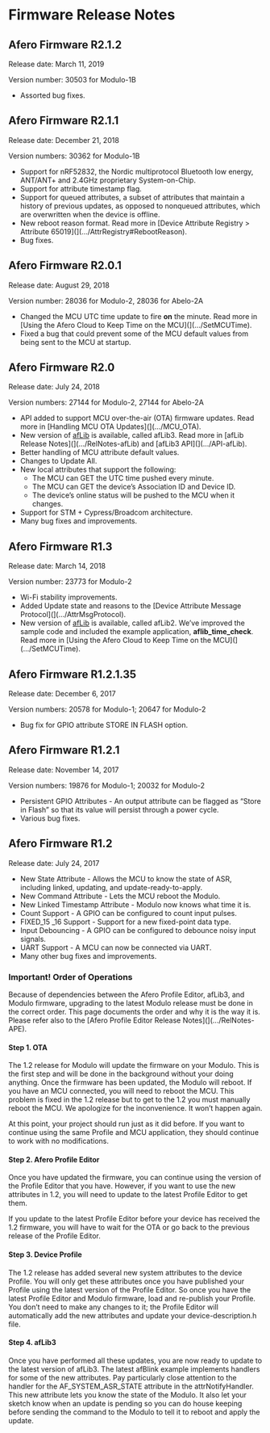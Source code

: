 # Firmware Release Notes

## Afero Firmware R2.1.2

Release date: March 11, 2019

Version number: 30503 for Modulo-1B

- Assorted bug fixes.

## Afero Firmware R2.1.1

Release date: December 21, 2018

Version numbers: 30362 for Modulo-1B

- Support for nRF52832, the Nordic multiprotocol Bluetooth low energy, ANT/ANT+ and 2.4GHz proprietary System-on-Chip.
- Support for attribute timestamp flag.
- Support for queued attributes, a subset of attributes that maintain a history of previous updates, as opposed to nonqueued attributes, which are overwritten when the device is offline.
- New reboot reason format. Read more in [Device Attribute Registry > Attribute 65019](](.../AttrRegistry#RebootReason).
- Bug fixes.

## Afero Firmware R2.0.1

Release date: August 29, 2018

Version number: 28036 for Modulo-2, 28036 for Abelo-2A

- Changed the MCU UTC time update to fire **on** the minute. Read more in [Using the Afero Cloud to Keep Time on the MCU](](.../SetMCUTime).
- Fixed a bug that could prevent some of the MCU default values from being sent to the MCU at startup.

## Afero Firmware R2.0

Release date: July 24, 2018

Version numbers: 27144 for Modulo-2, 27144 for Abelo-2A

- API added to support MCU over-the-air (OTA) firmware updates. Read more in [Handling MCU OTA Updates](](.../MCU_OTA).
- New version of [afLib](http://github.com/aferodeveloper/afLib) is available, called afLib3. Read more in [afLib Release Notes](](.../RelNotes-afLib) and [afLib3 API](](.../API-afLib).
- Better handling of MCU attribute default values.
- Changes to Update All.
- New local attributes that support the following:
  - The MCU can GET the UTC time pushed every minute.
  - The MCU can GET the device’s Association ID and Device ID.
  - The device’s online status will be pushed to the MCU when it changes.
- Support for STM + Cypress/Broadcom architecture.
- Many bug fixes and improvements.

## Afero Firmware R1.3

Release date: March 14, 2018

Version number: 23773 for Modulo-2

- Wi-Fi stability improvements.
- Added Update state and reasons to the [Device Attribute Message Protocol](](.../AttrMsgProtocol).
- New version of [afLib](http://github.com/aferodeveloper/afLib) is available, called afLib2. We’ve improved the sample code and included the example application, **aflib_time_check**. Read more in [Using the Afero Cloud to Keep Time on the MCU](](.../SetMCUTime).

## Afero Firmware R1.2.1.35

Release date: December 6, 2017

Version numbers: 20578 for Modulo-1; 20647 for Modulo-2

- Bug fix for GPIO attribute STORE IN FLASH option.

## Afero Firmware R1.2.1

Release date: November 14, 2017

Version numbers: 19876 for Modulo-1; 20032 for Modulo-2

- Persistent GPIO Attributes - An output attribute can be flagged as “Store in Flash” so that its value will persist through a power cycle.
- Various bug fixes.

## Afero Firmware R1.2

Release date: July 24, 2017

- New State Attribute - Allows the MCU to know the state of ASR, including linked, updating, and update-ready-to-apply.
- New Command Attribute - Lets the MCU reboot the Modulo.
- New Linked Timestamp Attribute - Modulo now knows what time it is.
- Count Support - A GPIO can be configured to count input pulses.
- FIXED_15 _16 Support - Support for a new fixed-point data type.
- Input Debouncing - A GPIO can be configured to debounce noisy input signals.
- UART Support - A MCU can now be connected via UART.
- Many other bug fixes and improvements.

### Important! Order of Operations

Because of dependencies between the Afero Profile Editor, afLib3, and Modulo firmware, upgrading to the latest Modulo release must be done in the correct order. This page documents the order and why it is the way it is. Please refer also to the [Afero Profile Editor Release Notes](](.../RelNotes-APE).

#### Step 1. OTA

The 1.2 release for Modulo will update the firmware on your Modulo. This is the first step and will be done in the background without your doing anything. Once the firmware has been updated, the Modulo will reboot. If you have an MCU connected, you will need to reboot the MCU. This problem is fixed in the 1.2 release but to get to the 1.2 you must manually reboot the MCU. We apologize for the inconvenience. It won’t happen again.

At this point, your project should run just as it did before. If you want to continue using the same Profile and MCU application, they should continue to work with no modifications.

#### Step 2. Afero Profile Editor

Once you have updated the firmware, you can continue using the version of the Profile Editor that you have. However, if you want to use the new attributes in 1.2, you will need to update to the latest Profile Editor to get them.

If you update to the latest Profile Editor before your device has received the 1.2 firmware, you will have to wait for the OTA or go back to the previous release of the Profile Editor.

#### Step 3. Device Profile

The 1.2 release has added several new system attributes to the device Profile. You will only get these attributes once you have published your Profile using the latest version of the Profile Editor. So once you have the latest Profile Editor and Modulo firmware, load and re-publish your Profile. You don’t need to make any changes to it; the Profile Editor will automatically add the new attributes and update your device-description.h file.

#### Step 4. afLib3

Once you have performed all these updates, you are now ready to update to the latest version of afLib3. The latest afBlink example implements handlers for some of the new attributes. Pay particularly close attention to the handler for the AF_SYSTEM_ASR_STATE attribute in the attrNotifyHandler. This new attribute lets you know the state of the Modulo. It also let your sketch know when an update is pending so you can do house keeping before sending the command to the Modulo to tell it to reboot and apply the update.
